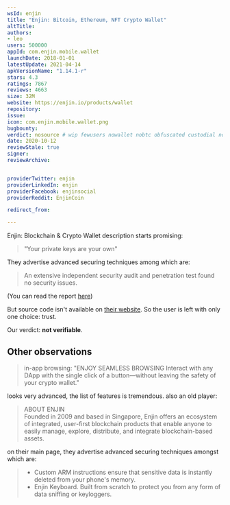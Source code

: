 ```yaml
---
wsId: enjin
title: "Enjin: Bitcoin, Ethereum, NFT Crypto Wallet"
altTitle: 
authors:
- leo
users: 500000
appId: com.enjin.mobile.wallet
launchDate: 2018-01-01
latestUpdate: 2021-04-14
apkVersionName: "1.14.1-r"
stars: 4.3
ratings: 7867
reviews: 4663
size: 32M
website: https://enjin.io/products/wallet
repository: 
issue: 
icon: com.enjin.mobile.wallet.png
bugbounty: 
verdict: nosource # wip fewusers nowallet nobtc obfuscated custodial nosource nonverifiable reproducible bounty defunct
date: 2020-10-12
reviewStale: true
signer: 
reviewArchive:


providerTwitter: enjin
providerLinkedIn: enjin
providerFacebook: enjinsocial
providerReddit: EnjinCoin

redirect_from:

---
```



Enjin: Blockchain & Crypto Wallet
description starts promising:

> "Your private keys are your own"

They advertise advanced securing techniques among which are:

> An extensive independent security audit and penetration test found no security
  issues.

(You can read the report
[here](https://cdn.enjin.io/files/pdfs/enjin-wallet-security-audit.pdf))

But source code isn't available on [their website](https://github.com/enjin).
So the user is left with only one choice: trust.

Our verdict: **not verifiable**.


Other observations
------------------

> in-app browsing:
> "ENJOY SEAMLESS BROWSING
> Interact with any DApp with the single click of a button—without leaving the
> safety of your crypto wallet."

looks very advanced, the list of features is tremendous. also an old player:

> ABOUT ENJIN<br>
  Founded in 2009 and based in Singapore, Enjin offers an ecosystem of
  integrated, user-first blockchain products that enable anyone to easily
  manage, explore, distribute, and integrate blockchain-based assets.

on their main page, they advertise advanced securing techniques amongst which are:

> * Custom ARM instructions ensure that sensitive data is instantly deleted from
    your phone's memory.
> * Enjin Keyboard. Built from scratch to protect you from any form of data
    sniffing or keyloggers.
